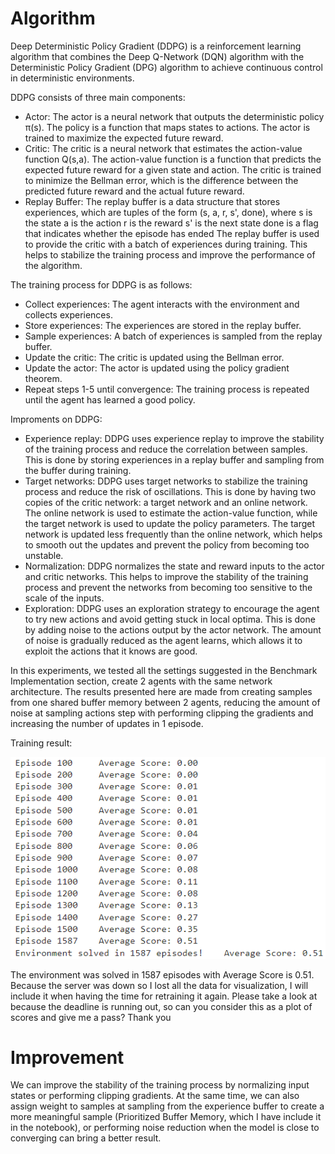 # Algorithm

Deep Deterministic Policy Gradient (DDPG) is a reinforcement learning algorithm that combines the Deep Q-Network (DQN) algorithm with the Deterministic Policy Gradient (DPG) algorithm to achieve continuous control in deterministic environments.

DDPG consists of three main components:
- Actor: The actor is a neural network that outputs the deterministic policy π(s). The policy is a function that maps states to actions. The actor is trained to maximize the expected future reward.
- Critic: The critic is a neural network that estimates the action-value function Q(s,a). The action-value function is a function that predicts the expected future reward for a given state and action. The critic is trained to minimize the Bellman error, which is the difference between the predicted future reward and the actual future reward.
- Replay Buffer: The replay buffer is a data structure that stores experiences, which are tuples of the form (s, a, r, s', done), where
s is the state
a is the action
r is the reward
s' is the next state
done is a flag that indicates whether the episode has ended
The replay buffer is used to provide the critic with a batch of experiences during training. This helps to stabilize the training process and improve the performance of the algorithm.

The training process for DDPG is as follows:
- Collect experiences: The agent interacts with the environment and collects experiences.
- Store experiences: The experiences are stored in the replay buffer.
- Sample experiences: A batch of experiences is sampled from the replay buffer.
- Update the critic: The critic is updated using the Bellman error.
- Update the actor: The actor is updated using the policy gradient theorem.
- Repeat steps 1-5 until convergence: The training process is repeated until the agent has learned a good policy.

Improments on DDPG:
- Experience replay: DDPG uses experience replay to improve the stability of the training process and reduce the correlation between samples. This is done by storing experiences in a replay buffer and sampling from the buffer during training.
- Target networks: DDPG uses target networks to stabilize the training process and reduce the risk of oscillations. This is done by having two copies of the critic network: a target network and an online network. The online network is used to estimate the action-value function, while the target network is used to update the policy parameters. The target network is updated less frequently than the online network, which helps to smooth out the updates and prevent the policy from becoming too unstable.
- Normalization: DDPG normalizes the state and reward inputs to the actor and critic networks. This helps to improve the stability of the training process and prevent the networks from becoming too sensitive to the scale of the inputs.
- Exploration: DDPG uses an exploration strategy to encourage the agent to try new actions and avoid getting stuck in local optima. This is done by adding noise to the actions output by the actor network. The amount of noise is gradually reduced as the agent learns, which allows it to exploit the actions that it knows are good.

In this experiments, we tested all the settings suggested in the Benchmark Implementation section, create 2 agents with the same network architecture. The results presented here are made from creating samples from one shared buffer memory between 2 agents, reducing the amount of noise at sampling actions step with performing clipping the gradients and increasing the number of updates in 1 episode.

Training result:

![plot](scores.png)

The environment was solved in 1587 episodes with Average Score is 0.51. Because the server was down so I lost all the data for visualization, I will include it when having the time for retraining it again. Please take a look at because the deadline is running out, so can you consider this as a plot of scores and give me a pass? Thank you 

# Improvement 
We can improve the stability of the training process by normalizing input states or performing clipping gradients. At the same time, we can also assign weight to samples at sampling from the experience buffer to create a more meaningful sample (Prioritized Buffer Memory, which I have include it in the notebook), or performing noise reduction when the model is close to converging can bring a better result.

